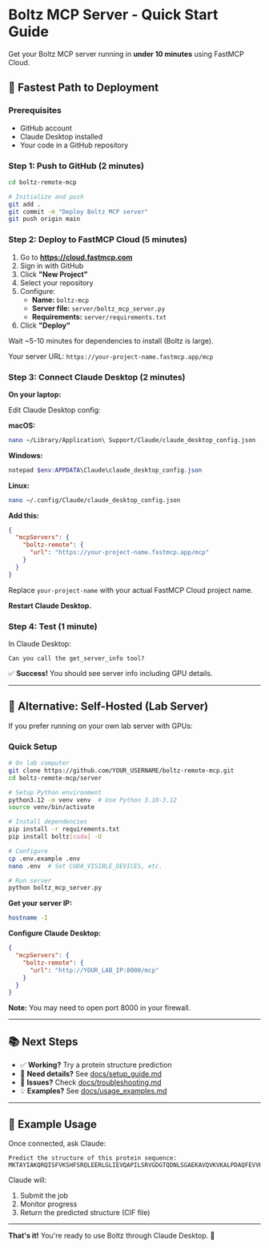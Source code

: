 # Boltz MCP Server - Quick Start Guide

Get your Boltz MCP server running in **under 10 minutes** using FastMCP Cloud.

## 🚀 Fastest Path to Deployment

### Prerequisites
- GitHub account
- Claude Desktop installed
- Your code in a GitHub repository

### Step 1: Push to GitHub (2 minutes)

```bash
cd boltz-remote-mcp

# Initialize and push
git add .
git commit -m "Deploy Boltz MCP server"
git push origin main
```

### Step 2: Deploy to FastMCP Cloud (5 minutes)

1. Go to **https://cloud.fastmcp.com**
2. Sign in with GitHub
3. Click **"New Project"**
4. Select your repository
5. Configure:
   - **Name:** `boltz-mcp`
   - **Server file:** `server/boltz_mcp_server.py`
   - **Requirements:** `server/requirements.txt`
6. Click **"Deploy"**

Wait ~5-10 minutes for dependencies to install (Boltz is large).

Your server URL: `https://your-project-name.fastmcp.app/mcp`

### Step 3: Connect Claude Desktop (2 minutes)

**On your laptop:**

Edit Claude Desktop config:

**macOS:**
```bash
nano ~/Library/Application\ Support/Claude/claude_desktop_config.json
```

**Windows:**
```powershell
notepad $env:APPDATA\Claude\claude_desktop_config.json
```

**Linux:**
```bash
nano ~/.config/Claude/claude_desktop_config.json
```

**Add this:**
```json
{
  "mcpServers": {
    "boltz-remote": {
      "url": "https://your-project-name.fastmcp.app/mcp"
    }
  }
}
```

Replace `your-project-name` with your actual FastMCP Cloud project name.

**Restart Claude Desktop.**

### Step 4: Test (1 minute)

In Claude Desktop:

```
Can you call the get_server_info tool?
```

✅ **Success!** You should see server info including GPU details.

---

## 🔧 Alternative: Self-Hosted (Lab Server)

If you prefer running on your own lab server with GPUs:

### Quick Setup

```bash
# On lab computer
git clone https://github.com/YOUR_USERNAME/boltz-remote-mcp.git
cd boltz-remote-mcp/server

# Setup Python environment
python3.12 -m venv venv  # Use Python 3.10-3.12
source venv/bin/activate

# Install dependencies
pip install -r requirements.txt
pip install boltz[cuda] -U

# Configure
cp .env.example .env
nano .env  # Set CUDA_VISIBLE_DEVICES, etc.

# Run server
python boltz_mcp_server.py
```

**Get your server IP:**
```bash
hostname -I
```

**Configure Claude Desktop:**
```json
{
  "mcpServers": {
    "boltz-remote": {
      "url": "http://YOUR_LAB_IP:8000/mcp"
    }
  }
}
```

**Note:** You may need to open port 8000 in your firewall.

---

## 📚 Next Steps

- ✅ **Working?** Try a protein structure prediction
- 📖 **Need details?** See [docs/setup_guide.md](docs/setup_guide.md)
- 🐛 **Issues?** Check [docs/troubleshooting.md](docs/troubleshooting.md)
- 💡 **Examples?** See [docs/usage_examples.md](docs/usage_examples.md)

---

## 🧪 Example Usage

Once connected, ask Claude:

```
Predict the structure of this protein sequence:
MKTAYIAKQRQISFVKSHFSRQLEERLGLIEVQAPILSRVGDGTQDNLSGAEKAVQVKVKALPDAQFEVVHSLAKWKRQTLGQHDFSAGEGLYTHMKALRPDEDRLSPLHSVYVDQWDWERVMGDGERQFSTLKSTVEAIWAGIKATEAAVSEEFGLAPFLPDQIHFVHSQELLSRYPDLDAKGRERAIAKDLGAVFLVGIGGKLSDGHRHDVRAPDYDDWSTPSELGHAGLNGDILVWNPVLEDAFELSSMGIRVDADTLKHQLALTGDEDRLELEWHQALLRGEMPQTIGGGIGQSRLTMLLLQLPHIGQVQAGVWPAAVRESVPSLL
```

Claude will:
1. Submit the job
2. Monitor progress
3. Return the predicted structure (CIF file)

---

**That's it!** You're ready to use Boltz through Claude Desktop. 🎉

